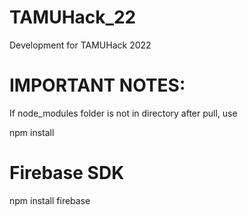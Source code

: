 # TAMUHack_22
Development for TAMUHack 2022 

# IMPORTANT NOTES:
If node_modules folder is not in directory after pull, use

npm install

# Firebase SDK

npm install firebase